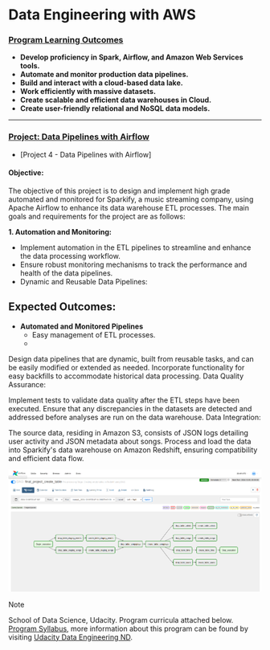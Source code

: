 # Data Engineering with AWS

### <ins>Program Learning Outcomes</ins>  

* **Develop proficiency in Spark, Airflow, and Amazon Web Services tools.**
* **Automate and monitor production data pipelines.**
* **Build and interact with a cloud-based data lake.**
* **Work efficiently with massive datasets.**
* **Create scalable and efficient data warehouses in Cloud.**
* **Create user-friendly relational and NoSQL data models.**
___

### [Project: Data Pipelines with Airflow](./automate-data-pipelines-with-airflow)
* [Project 4 - Data Pipelines with Airflow]

#### Objective: 
The objective of this project is to design and implement high grade automated and monitored for Sparkify, a music streaming company, using Apache Airflow to enhance its data warehouse ETL processes. The main goals and requirements for the project are as follows:

**1. Automation and Monitoring:**
- Implement automation in the ETL pipelines to streamline and enhance the data processing workflow.
- Ensure robust monitoring mechanisms to track the performance and health of the data pipelines.
- Dynamic and Reusable Data Pipelines:

## Expected Outcomes:
- **Automated and Monitored Pipelines**
  - Easy management of ETL processes.
  - 
Design data pipelines that are dynamic, built from reusable tasks, and can be easily modified or extended as needed.
Incorporate functionality for easy backfills to accommodate historical data processing.
Data Quality Assurance:

Implement tests to validate data quality after the ETL steps have been executed.
Ensure that any discrepancies in the datasets are detected and addressed before analyses are run on the data warehouse.
Data Integration:

The source data, residing in Amazon S3, consists of JSON logs detailing user activity and JSON metadata about songs.
Process and load the data into Sparkify's data warehouse on Amazon Redshift, ensuring compatibility and efficient data flow.

![Project Logo](automate-data-pipelines-with-airflow/images/final_project_create_table_DAG_Graph.PNG)

> [!NOTE]
> School of Data Science, Udacity. Program curricula attached below.
[Program Syllabus](./Data%2BEngineering%2BNanodegree%2BProgram%2BSyllabus.pdf), more information about this program can be found by visiting [Udacity Data Engineering ND](https://www.udacity.com/course/data-engineer-nanodegree--nd027).
